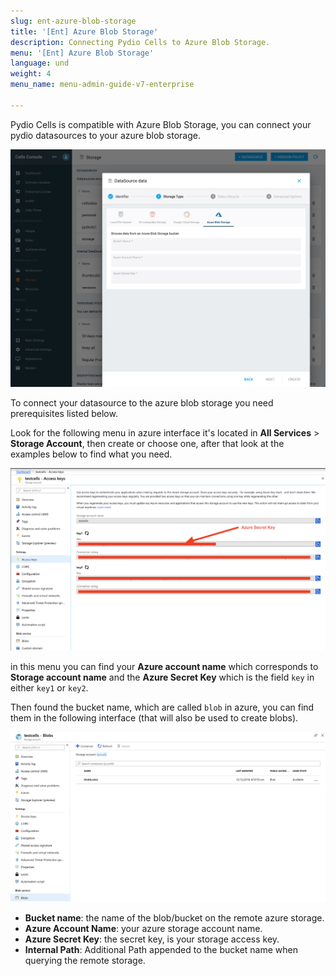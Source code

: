 ```yaml
---
slug: ent-azure-blob-storage
title: '[Ent] Azure Blob Storage'
description: Connecting Pydio Cells to Azure Blob Storage.
menu: '[Ent] Azure Blob Storage'
language: und
weight: 4
menu_name: menu-admin-guide-v7-enterprise

---
```

Pydio Cells is compatible with Azure Blob Storage, you can connect your pydio datasources to your azure blob storage.

![](../../images/4_connecting_your_storage/datasource_config/azure_ds_interface.png)

To connect your datasource to the azure blob storage you need prerequisites listed below.

Look for the following menu in azure interface it's located in **All Services** > **Storage Account**, then create or choose one, after that look at the examples below to find what you need.

![](../../images/4_connecting_your_storage/datasource_config/azure_access_key.png)

in this menu you can find your **Azure account name** which corresponds to **Storage account name** and the **Azure Secret Key** which is the field `key` in either `key1` or `key2`.

Then found the bucket name, which are called `blob` in azure, you can find them in the following interface (that will also be used to create blobs).

![](../../images/4_connecting_your_storage/datasource_config/blob_azure.png)

- **Bucket name**: the name of the blob/bucket on the remote azure storage.
- **Azure Account Name**: your azure storage account name.
- **Azure Secret Key**: the secret key, is your storage access key.
- **Internal Path**: Additional Path appended to the bucket name when querying the remote storage.
